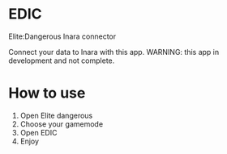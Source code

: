 # EDIC
Elite:Dangerous Inara connector

Connect your data to Inara with this app. WARNING: this app in development and not complete.

# How to use
1. Open Elite dangerous
2. Choose your gamemode
3. Open EDIC
4. Enjoy
